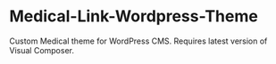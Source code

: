 # Medical-Link-Wordpress-Theme
 Custom Medical theme for WordPress CMS. Requires latest version of Visual Composer.
